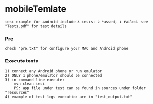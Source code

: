# mobileTemlate
	test example for Android include 3 tests: 2 Passed, 1 Failed. see "Tests.pdf" for test details

### Pre
	check "pre.txt" for configure your MAC and Android phone

### Execute tests
	1) connect any Android phone or run emulator
	2) ONLY 1 phone/emulator should be connected
	3) in command line execute:
		mvn clean test
		PS: app file under test can be found in sources under folder "resources"
	4) example of test logs execution are in "test_output.txt"